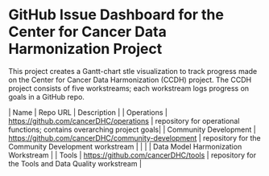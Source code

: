 # GitHub Issue Dashboard for the Center for Cancer Data Harmonization Project

This project creates a Gantt-chart stle visualization to track progress made on the Center for Cancer Data Harmonization (CCDH) project. The CCDH project consists of five workstreams; each workstream logs progress on goals in a GitHub repo.

| Name | Repo URL | Description |
| Operations | https://github.com/cancerDHC/operations | repository for operational functions; contains overarching project goals|
| Community Development | https://github.com/cancerDHC/community-development | repository for the Community Development workstream |
|  |  | Data Model Harmonization Workstream |
| Tools | https://github.com/cancerDHC/tools | repository for the Tools and Data Quality workstream |